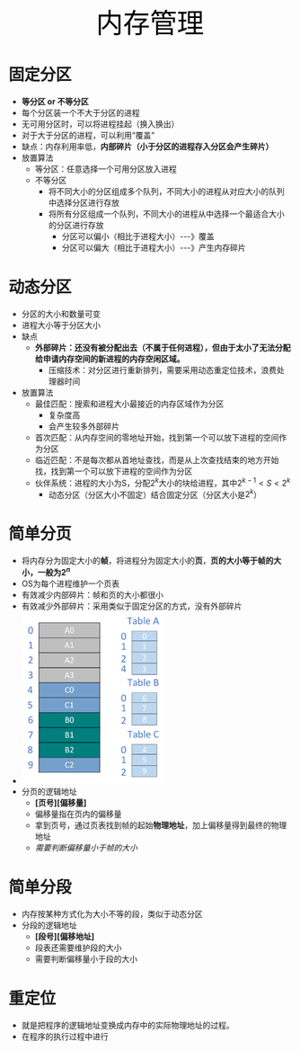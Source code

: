 <center><font face="黑体" color=black size=7>内存管理</font></center>

# 固定分区

- **等分区 or 不等分区**
- 每个分区装一个不大于分区的进程
- 无可用分区时，可以将进程挂起（换入换出）
- 对于大于分区的进程，可以利用“覆盖”
- 缺点：内存利用率低，**内部碎片（小于分区的进程存入分区会产生碎片）**
- 放置算法
  - 等分区：任意选择一个可用分区放入进程
  - 不等分区
    - 将不同大小的分区组成多个队列，不同大小的进程从对应大小的队列中选择分区进行存放
    - 将所有分区组成一个队列，不同大小的进程从中选择一个最适合大小的分区进行存放
      - 分区可以偏小（相比于进程大小）---》覆盖
      - 分区可以偏大（相比于进程大小）---》产生内存碎片



# 动态分区

- 分区的大小和数量可变
- 进程大小等于分区大小
- 缺点
  - **外部碎片：还没有被分配出去（不属于任何进程），但由于太小了无法分配给申请内存空间的新进程的内存空闲区域。**
    - 压缩技术：对分区进行重新排列，需要采用动态重定位技术，浪费处理器时间
- 放置算法
  - 最佳匹配：搜索和进程大小最接近的内存区域作为分区
    - 复杂度高
    - 会产生较多外部碎片
  - 首次匹配：从内存空间的零地址开始，找到第一个可以放下进程的空间作为分区
  - 临近匹配：不是每次都从首地址查找，而是从上次查找结束的地方开始找，找到第一个可以放下进程的空间作为分区
  - 伙伴系统：进程的大小为S，分配$2^k$大小的块给进程，其中$2^{k-1}<S<2^{k}$
    - 动态分区（分区大小不固定）结合固定分区（分区大小是$2^k$）



# 简单分页

- 将内存分为固定大小的**帧**，将进程分为固定大小的**页**，**页的大小等于帧的大小，一般为$2^n$**
- OS为每个进程维护一个页表
- 有效减少内部碎片：帧和页的大小都很小
- 有效减少外部碎片：采用类似于固定分区的方式，没有外部碎片
- <img src="images\分页.png" alt="分页" style="zoom: 30%;" >
- 分页的逻辑地址
  - **\[页号\][偏移量\]** 
  - 偏移量指在页内的偏移量
  - 拿到页号，通过页表找到帧的起始**物理地址**，加上偏移量得到最终的物理地址
  - *需要判断偏移量小于帧的大小*



# 简单分段

- 内存按某种方式化为大小不等的段，类似于动态分区
- 分段的逻辑地址
  - **\[段号\]\[偏移地址\]**
  - 段表还需要维护段的大小
  - 需要判断偏移量小于段的大小



# 重定位

- 就是把程序的逻辑地址变换成内存中的实际物理地址的过程。
- 在程序的执行过程中进行

